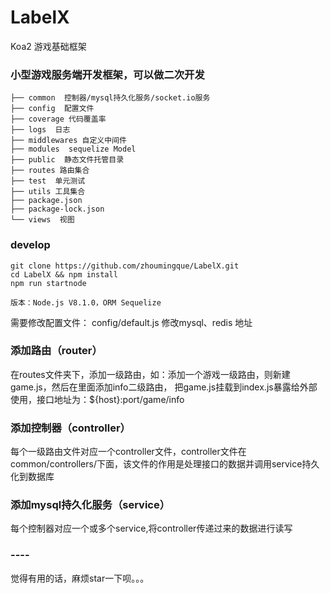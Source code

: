 # LabelX
Koa2 游戏基础框架

### 小型游戏服务端开发框架，可以做二次开发

```├── app.js 
├── common  控制器/mysql持久化服务/socket.io服务
├── config  配置文件
├── coverage 代码覆盖率
├── logs  日志
├── middlewares 自定义中间件
├── modules  sequelize Model
├── public  静态文件托管目录
├── routes 路由集合
├── test  单元测试
├── utils 工具集合
├── package.json
├── package-lock.json
└── views  视图
```

### develop
```
git clone https://github.com/zhoumingque/LabelX.git
cd LabelX && npm install
npm run startnode

版本：Node.js V8.1.0，ORM Sequelize
```
需要修改配置文件： config/default.js
修改mysql、redis 地址
### 添加路由（router）

在routes文件夹下，添加一级路由，如：添加一个游戏一级路由，则新建game.js，然后在里面添加info二级路由，
把game.js挂载到index.js暴露给外部使用，接口地址为：${host}:port/game/info

### 添加控制器（controller）

每个一级路由文件对应一个controller文件，controller文件在common/controllers/下面，该文件的作用是处理接口的数据并调用service持久化到数据库

### 添加mysql持久化服务（service）

每个控制器对应一个或多个service,将controller传递过来的数据进行读写








### ----

觉得有用的话，麻烦star一下呗。。。
